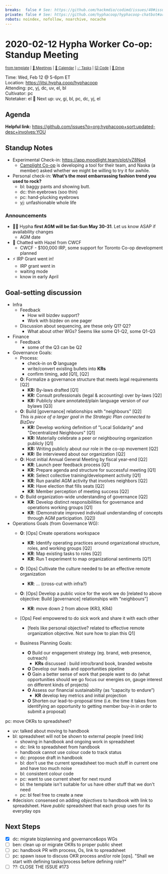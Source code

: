 ```yaml
---
breaks:  false # See: https://github.com/hackmdio/codimd/issues/40#issuecomment-172927690
private: false # See: https://github.com/hyphacoop/hyphacoop-chatbot#archive
robots: noindex, nofollow, noarchive, nocache
---
```

# 2020-02-12 Hypha Worker Co-op: Standup Meeting

<sup>[from template][standup-template] | [:notebook: Meetings][meetings] | [:date: Calendar][calendar] | [:white_check_mark: Tasks][tasks] | [:cat: Code][gh] | [:open_file_folder: Drive][gdrive]</sup>

Time:       Wed, Feb 12 @ 5-6pm ET  
Location:   https://jitsi.hypha.coop/hyphacoop  
Attending:  pc, yj, dc, uv, el, bl  
Cultivator: pc  
Notetaker:  el :raising_hand: Next up: uv, gi, bl, pc, dc, yj, el

## Agenda

**Helpful link:** https://github.com/issues?q=org:hyphacoop+sort:updated-desc+involves:YOU

## Standup Notes

- Experimental Check-in: https://app.moodlight.team/plot/yZ8Nq4
    - [Camplight Co-op](https://camplight.net/) is developing a tool for their team, and Naska (a member) asked whether we might be willing to try it for awhile.
- Personal check-in: **What’s the most embarrassing fashion trend you used to rock?**
    - bl: baggy pants and showing butt.
    - dc: thin eyebrows (soo thin)
    - pc: hand-plucking eyebrows
    - yj: unfashionable whole life

### Announcements

- 🏁📢 Hypha **first AGM will be Sat-Sun May 30-31**. Let us know ASAP if availability changes
    - AGM date 
- 🤝 Chatted with Hazel from CWCF
    - CWCF - $100,000 IRP, some support for Toronto Co-op development planned
- ⚡ IRP Grant went in!
    - IRP grant went in
    - waiting mode
    - know in early April
    
## Goal-setting discussion
- Infra
    - Feedback
        - How will bizdev support?
        - Work with bizdev on one pager
    - Discussion about sequencing, are these only Q1? Q2? 
        - What about other WGs? Seems like some Q1-Q2, some Q1-Q3
- Finance
    - Feedback
        - some of the Q3 can be Q2
- Governance Goals:
    - Process:
        - check-in on **O** language
        - write/convert existing bullets into **KRs**
        - confirm timing, add [Q1], [Q2]
    - **O**: Formalize a governance structure that meets legal requirements [Q2]
        - **KR:** By-laws drafted [Q1]
        - **KR:** Consult professionals (legal & accounting) over by-laws [Q2]
        - **KR:** Publicly share annotated/plain language version of our bylaws [Q3]
    - **O**: Build [governance] relationships with "neighbours" [Q2]  
        _This is piece of a larger goal in the Strategic Plan connected to BizDev_
        - **KR:** Develop working definition of "Local Solidarity" and "Decentralized Neighbours" [Q1]
        - **KR:** Materially celebrate a peer or neighbouring organization publicly [Q1]
        - **KR:** Writing publicly about our role in the co-op movement [Q2]
        - **KR:** Be interviewed about our organization [Q2]
    - **O**: Host initial Annual General Meeting by fiscal year-end [Q2]
        - **KR**: Launch peer feedback process [Q1]
        - **KR**: Prepare agenda and structure for successful meeting [Q1]
        - **KR**: Select collective training/development activity [Q1]
        - **KR**: Run parallel AGM activity that involves neighbors [Q2]
        - **KR**: Have election that fills seats [Q2]
        - **KR**: Member perception of meeting success [Q2]
    - **O**: Build organization-wide understanding of governance [Q2]
        - **KR**: Develop distinct responsibilities for governance and operations working groups [Q1]
        - **KR**: (Demonstrate improved individual understanding of concepts through AGM participation. [Q2])
- Operations Goals (from Governance WG): 
    - **O**: [Ops] Create operations workspace
        - **KR**: Identify operating practices around organizational structure, roles, and working groups [Q2]
        - **KR**: Map existing tasks to roles [Q2]
        - **KR**: Run 1 experiment to map organizational sentiments [Q?]
    - **O**: [Ops] Cultivate the culture needed to be an effective remote organization
        - **KR**: ... (cross-cut with infra?) 
    - **O**: [Ops] Develop a public voice for the work we do [related to above objective: Build [governance] relationships with “neighbours”]
        - **KR**: move down 2 from above (KR3, KR4)
    - [Ops] Feel empowered to do sick work and share it with each other 
        - [feels like personal objective? related to effective remote organization objective. Not sure how to plan this Q1]

  - Business Planning Goals:
      - **O** Build our engagement strategy (eg. brand, web presence, outreach)
          - **KRs** discussed : build intro/brand book, branded website
      - **O**  Develop our leads and opportunities pipeline
      - **O** Gain a better sense of work that people want to do (what opportunities should we go focus our energies on, gauge interest on different kinds of projects)
      - **O** Assess our financial sustainability (as “capacity to endure”) 
          - **KR** develop key metrics and initial projection
      - **O** Shorten our lead-to-proposal time (i.e. the time it takes from identifying an opportunity to getting member buy-in in order to submit a proposal)

pc: move OKRs to spreadsheet?
- uv: talked about moving to handbook
- bl: spreadsheet will not be shown to external people (need link) 
    - showing in handbook and ongoing work in spreadsheet
    - dc: link to spreadsheet from handbook
    - handbook cannot use colour code to track status
    - dc: propose draft in handbook
    - bl: don't use the current spreadsheet too much stuff in current one and have too much noise
    - bl: consistent colour code
    - pc: want to use current sheet for next round
    - bl: the template isn't suitable for us have other stuff that we don't need
    - pc: bl feel free to create a new 
- #decision: consensed on adding *objectives* to handbook with link to spreadsheet. Have *public* spreadsheet that each group uses for its everyday ops


## Next Steps

- [x] dc: migrate bizplanning and governance&ops WGs
- [ ] ben: clean up or migrate OKRs to proper public sheet
- [ ] pc: handbook PR with process, Os, link to spreadsheet
- [ ] pc: spawn issue to discuss OKR process and/or role [ops]. "Shall we start with defining tasks/process before defining role?"
- [ ] ??: CLOSE THE ISSUE #173

<!-- Links: Important -->
[standup-template]: https://link.hypha.coop/standup-template
[meetings]: https://link.hypha.coop/meetings
[calendar]: https://link.hypha.coop/calendar
[tasks]:    https://link.hypha.coop/tasks
[gh]:       https://link.hypha.coop/gh
[gdrive]:   https://link.hypha.coop/gdrive
